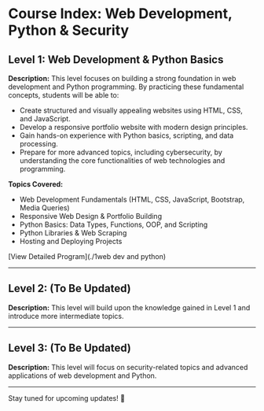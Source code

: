 # Course Index: Web Development, Python & Security

## Level 1: Web Development & Python Basics

**Description:**
This level focuses on building a strong foundation in web development and Python programming. By practicing these fundamental concepts, students will be able to:
- Create structured and visually appealing websites using HTML, CSS, and JavaScript.
- Develop a responsive portfolio website with modern design principles.
- Gain hands-on experience with Python basics, scripting, and data processing.
- Prepare for more advanced topics, including cybersecurity, by understanding the core functionalities of web technologies and programming.

**Topics Covered:**
- Web Development Fundamentals (HTML, CSS, JavaScript, Bootstrap, Media Queries)
- Responsive Web Design & Portfolio Building
- Python Basics: Data Types, Functions, OOP, and Scripting
- Python Libraries & Web Scraping
- Hosting and Deploying Projects

[View Detailed Program](./1web dev and python)

---

## Level 2: **(To Be Updated)**

**Description:**
This level will build upon the knowledge gained in Level 1 and introduce more intermediate topics.

---

## Level 3: **(To Be Updated)**

**Description:**
This level will focus on security-related topics and advanced applications of web development and Python.

---

Stay tuned for upcoming updates! 🚀
